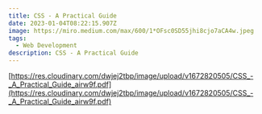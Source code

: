 ```yaml
---
title: CSS - A Practical Guide
date: 2023-01-04T08:22:15.907Z
image: https://miro.medium.com/max/600/1*OFsc0SD55jhi8cjo7aCA4w.jpeg
tags:
  - Web Development
description: CSS - A Practical Guide
---
```



[https://res.cloudinary.com/dwjej2tbp/image/upload/v1672820505/CSS_-_A_Practical_Guide_airw9f.pdf](https://res.cloudinary.com/dwjej2tbp/image/upload/v1672820505/CSS_-_A_Practical_Guide_airw9f.pdf)